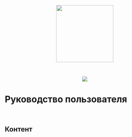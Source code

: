 <p align="center"><img src="../assets/img/Symfony4DevOPS_LogoRND_original.svg" width="180"></p>
<br>
<p align="center"><img src="../assets/img/Symfony4DevOPS_Name_original.svg"></p>

# Руководство пользователя
<br>

## Контент